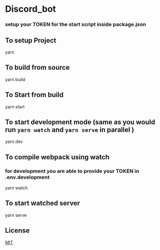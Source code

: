 # Discord_bot

### setup your TOKEN for the start script inside package.json

## To setup Project

yarn

## To build from source

yarn build

## To Start from build

yarn start

## To start development mode (same as you would run `yarn watch` and `yarn serve` in parallel )

yarn dev

## To compile webpack using watch

### for development you are able to provide your TOKEN in .env.development

yarn watch

## To start watched server

yarn serve

## License

[MIT](https://choosealicense.com/licenses/mit/)
